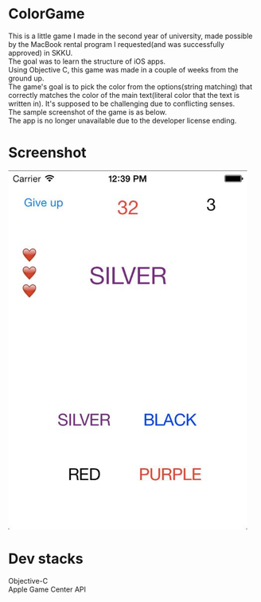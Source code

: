 # ColorGame

This is a little game I made in the second year of university, made possible by the MacBook rental program I requested(and was successfully approved) in SKKU.  
The goal was to learn the structure of iOS apps.  
Using Objective C, this game was made in a couple of weeks from the ground up.  
The game's goal is to pick the color from the options(string matching) that correctly matches the color of the main text(literal color that the text is written in). It's supposed to be challenging due to conflicting senses.  
The sample screenshot of the game is as below.  
The app is no longer unavailable due to the developer license ending.  
  
# Screenshot
![alt text](screenshot.jpg)

# Dev stacks
Objective-C  
Apple Game Center API
